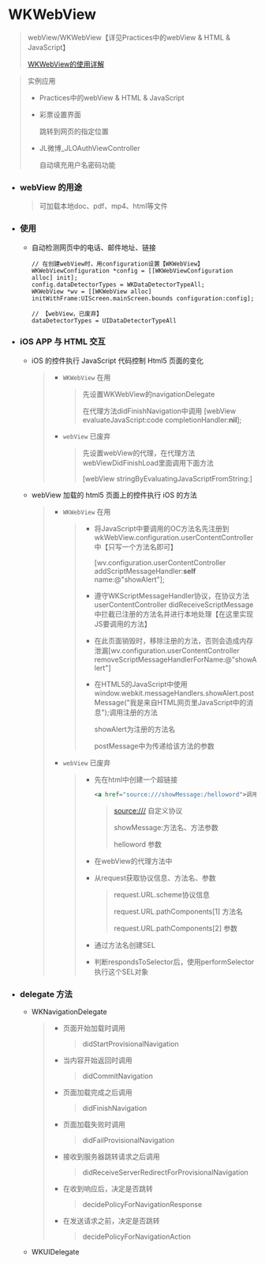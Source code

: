 # WKWebView

> webView/WKWebView【详见Practices中的webView & HTML & JavaScript】
>
> [WKWebView的使用详解](https://blog.csdn.net/xj_love/article/details/52062874?depth_1-utm_source=distribute.pc_relevant.none-task&utm_source=distribute.pc_relevant.none-task)



> 实例应用
>
> - Practices中的webView & HTML & JavaScript
>
> - 彩票设置界面
>
>   跳转到网页的指定位置
>
> - JL微博_JLOAuthViewController
>
>   自动填充用户名密码功能

- ### webView 的用途

  > 可加载本地doc、pdf、mp4、html等文件

- ### 使用

  - 自动检测网页中的电话、邮件地址、链接

    ```objc
    // 在创建webView时，用configuration设置【WKWebView】
    WKWebViewConfiguration *config = [[WKWebViewConfiguration alloc] init];
    config.dataDetectorTypes = WKDataDetectorTypeAll;
    WKWebView *wv = [[WKWebView alloc] initWithFrame:UIScreen.mainScreen.bounds configuration:config];
    
    // 【webView，已废弃】
    dataDetectorTypes = UIDataDetectorTypeAll 
    ```

- ### iOS APP 与 HTML 交互

  - iOS 的控件执行 JavaScript 代码控制 Html5 页面的变化

    > - `WKWebView` 在用
    >
    >   > 先设置WKWebView的navigationDelegate
    >   >
    >   > 在代理方法didFinishNavigation中调用 [webView evaluateJavaScript:code completionHandler:**nil**];
    >
    > - `webView` 已废弃
    >
    >   > 先设置webView的代理，在代理方法webViewDidFinishLoad里面调用下面方法
    >   >
    >   > [webView stringByEvaluatingJavaScriptFromString:]

  - webView 加载的 html5 页面上的控件执行 iOS 的方法

    > - `WKWebView` 在用
    >
    >   > - 将JavaScript中要调用的OC方法名先注册到wkWebView.configuration.userContentController中【只写一个方法名即可】
    >   >
    >   >   [wv.configuration.userContentController addScriptMessageHandler:**self** name:@"showAlert"];
    >   >
    >   > - 遵守WKScriptMessageHandler协议，在协议方法userContentController didReceiveScriptMessage中拦截已注册的方法名并进行本地处理【在这里实现JS要调用的方法】
    >   >
    >   > - 在此页面销毁时，移除注册的方法，否则会造成内存泄漏[wv.configuration.userContentController removeScriptMessageHandlerForName:@"showAlert"]
    >   >
    >   > - 在HTML5的JavaScript中使用window.webkit.messageHandlers.showAlert.postMessage("我是来自HTML网页里JavaScript中的消息");调用注册的方法
    >   >
    >   >   showAlert为注册的方法名
    >   >
    >   >   postMessage中为传递给该方法的参数
    >
    > - `webView` 已废弃
    >
    >   > - 先在html中创建一个超链接
    >   >
    >   >   ```html
    >   >   <a href="source:///showMessage:/helloword">调用OC的方法</a>
    >   >   ```
    >   >
    >   >   > [source:///](source:///) 自定义协议
    >   >   >
    >   >   > showMessage:方法名、方法参数
    >   >   >
    >   >   > helloword 参数
    >   >
    >   > - 在webView的代理方法中
    >   >
    >   > - 从request获取协议信息、方法名、参数
    >   >
    >   >   > request.URL.scheme协议信息
    >   >   >
    >   >   > request.URL.pathComponents[1] 方法名
    >   >   >
    >   >   > request.URL.pathComponents[2] 参数
    >   >
    >   > - 通过方法名创建SEL
    >   >
    >   > - 判断respondsToSelector后，使用performSelector执行这个SEL对象

- ### delegate 方法

  - WKNavigationDelegate

    > - 页面开始加载时调用
    >
    >   > didStartProvisionalNavigation
    >
    > - 当内容开始返回时调用
    >
    >   > didCommitNavigation
    >
    > - 页面加载完成之后调用
    >
    >   > didFinishNavigation
    >
    > - 页面加载失败时调用
    >
    >   > didFailProvisionalNavigation
    >
    > - 接收到服务器跳转请求之后调用
    >
    >   > didReceiveServerRedirectForProvisionalNavigation
    >
    > - 在收到响应后，决定是否跳转
    >
    >   > decidePolicyForNavigationResponse
    >
    > - 在发送请求之前，决定是否跳转
    >
    >   > decidePolicyForNavigationAction

  - WKUIDelegate